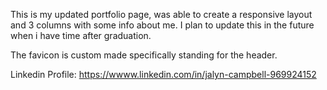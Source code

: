 This is my updated portfolio page, was able to create a responsive layout and 3 columns with some info about me. I plan to update this in the future when i have time after graduation.

The favicon is custom made specifically standing for the header.

Linkedin Profile: https://wwww.linkedin.com/in/jalyn-campbell-969924152
